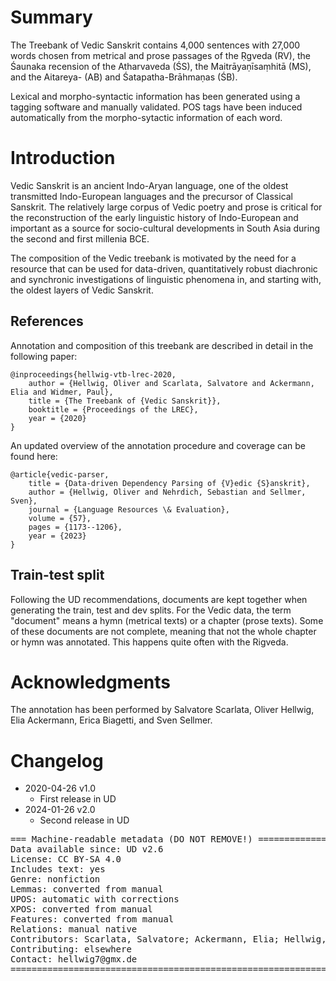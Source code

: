 # Summary

The Treebank of Vedic Sanskrit contains 4,000 sentences with 27,000 words chosen from metrical and prose passages of the Ṛgveda (RV), the Śaunaka recension of the Atharvaveda (ŚS), the Maitrāyaṇīsaṃhitā (MS), and the Aitareya- (AB) and Śatapatha-Brāhmaṇas (ŚB).

Lexical and morpho-syntactic information has been generated using a tagging software and manually validated.
POS tags have been induced automatically from the morpho-sytactic information of each word.


# Introduction



Vedic Sanskrit is an ancient Indo-Aryan language,
one of the oldest transmitted Indo-European languages and
the precursor of Classical Sanskrit. The relatively large corpus of Vedic poetry and prose is critical for the reconstruction of the early linguistic history of Indo-European and important as a source for socio-cultural developments in South Asia during the second and first millenia BCE.

The composition of the Vedic treebank is motivated by the need for a resource that can be used for data-driven, quantitatively robust diachronic and synchronic investigations of linguistic
phenomena in, and starting with, the oldest layers of Vedic Sanskrit. 

## References
Annotation and composition of this treebank are described in detail in the following paper:

```
@inproceedings{hellwig-vtb-lrec-2020,
	author = {Hellwig, Oliver and Scarlata, Salvatore and Ackermann, Elia and Widmer, Paul},
	title = {The Treebank of {Vedic Sanskrit}},
	booktitle = {Proceedings of the LREC},
	year = {2020}
}
```

An updated overview of the annotation procedure and coverage can be found here:

```
@article{vedic-parser,
    title = {Data-driven Dependency Parsing of {V}edic {S}anskrit},
    author = {Hellwig, Oliver and Nehrdich, Sebastian and Sellmer, Sven},
    journal = {Language Resources \& Evaluation},
	volume = {57},
	pages = {1173--1206},
    year = {2023}
}
```

## Train-test split

Following the UD recommendations, documents are kept together when generating the train, test and dev splits.
For the Vedic data, the term "document" means a hymn (metrical texts) or a chapter (prose texts).
Some of these documents are not complete, meaning that not the whole chapter or hymn was annotated. This happens quite often with the Rigveda.


# Acknowledgments

The annotation has been performed by Salvatore Scarlata, Oliver Hellwig, Elia Ackermann, Erica Biagetti, and Sven Sellmer.

# Changelog

* 2020-04-26 v1.0
  * First release in UD
* 2024-01-26 v2.0
  * Second release in UD
  
<pre>
=== Machine-readable metadata (DO NOT REMOVE!) ================================
Data available since: UD v2.6
License: CC BY-SA 4.0
Includes text: yes
Genre: nonfiction
Lemmas: converted from manual
UPOS: automatic with corrections
XPOS: converted from manual
Features: converted from manual
Relations: manual native
Contributors: Scarlata, Salvatore; Ackermann, Elia; Hellwig, Oliver; Biagetti, Erica; Widmer, Paul; Sellmer, Sven
Contributing: elsewhere
Contact: hellwig7@gmx.de
===============================================================================
</pre>